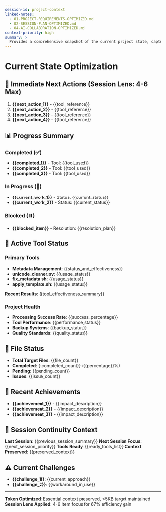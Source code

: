 ```yaml
---
session-id: project-context
linked-notes:
  - 01-PROJECT-REQUIREMENTS-OPTIMIZED.md
  - 02-SESSION-PLAN-OPTIMIZED.md
  - 04-AI-COLLABORATION-OPTIMIZED.md
context-priority: high
summary: >
  Provides a comprehensive snapshot of the current project state, capturing existing systems, challenges, and strategic context to inform systematic planning and AI collaboration.
---
```


# Current State Optimization

<!-- AI CUSTOMIZATION TRIGGER: Set up project status tracking through quick interview about current project state, tool usage, and progress. Apply session lens approach (4-6 items max) for efficiency. -->

## 🎯 **Immediate Next Actions** (Session Lens: 4-6 Max)
1. **{{next_action_1}}** - {{tool_reference}}
2. **{{next_action_2}}** - {{tool_reference}}
3. **{{next_action_3}}** - {{tool_reference}}
4. **{{next_action_4}}** - {{tool_reference}}

## 📊 **Progress Summary**

### **Completed (✅)**
- **{{completed_1}}** - Tool: {{tool_used}}
- **{{completed_2}}** - Tool: {{tool_used}}
- **{{completed_3}}** - Tool: {{tool_used}}

### **In Progress (🔄)**
- **{{current_work_1}}** - Status: {{current_status}}
- **{{current_work_2}}** - Status: {{current_status}}

### **Blocked (⏸️)**
- **{{blocked_item}}** - Resolution: {{resolution_plan}}

## 🔧 **Active Tool Status**

### **Primary Tools**
- **Metadata Management**: {{status_and_effectiveness}}
- **unicode_cleaner.py**: {{usage_status}}
- **fix_metadata.sh**: {{usage_status}}
- **apply_template.sh**: {{usage_status}}

**Recent Results**: {{tool_effectiveness_summary}}

### **Project Health**
- **Processing Success Rate**: {{success_percentage}}
- **Tool Performance**: {{performance_status}}
- **Backup Systems**: {{backup_status}}
- **Quality Standards**: {{quality_status}}

## 📂 **File Status**
- **Total Target Files**: {{file_count}}
- **Completed**: {{completed_count}} ({{percentage}}%)
- **Pending**: {{pending_count}}
- **Issues**: {{issue_count}}

## 🚀 **Recent Achievements**
- **{{achievement_1}}** - {{impact_description}}
- **{{achievement_2}}** - {{impact_description}}
- **{{achievement_3}}** - {{impact_description}}

## 🔄 **Session Continuity Context**
**Last Session**: {{previous_session_summary}}
**Next Session Focus**: {{next_session_priority}}
**Tools Ready**: {{ready_tools_list}}
**Context Preserved**: {{preserved_context}}

## ⚠️ **Current Challenges**
- **{{challenge_1}}**: {{current_approach}}
- **{{challenge_2}}**: {{workaround_in_use}}

---
**Token Optimized**: Essential context preserved, <5KB target maintained
**Session Lens Applied**: 4-6 item focus for 67% efficiency gain